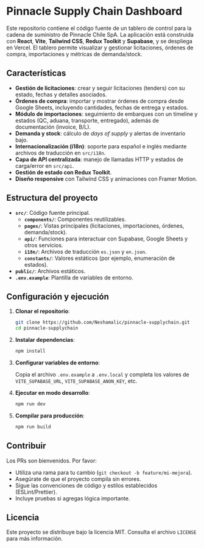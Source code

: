 # Pinnacle Supply Chain Dashboard

Este repositorio contiene el código fuente de un tablero de control para la cadena de suministro de Pinnacle Chile SpA. La aplicación está construida con **React**, **Vite**, **Tailwind CSS**, **Redux Toolkit** y **Supabase**, y se despliega en Vercel. El tablero permite visualizar y gestionar licitaciones, órdenes de compra, importaciones y métricas de demanda/stock.

## Características

- **Gestión de licitaciones**: crear y seguir licitaciones (tenders) con su estado, fechas y detalles asociados.
- **Órdenes de compra**: importar y mostrar órdenes de compra desde Google Sheets, incluyendo cantidades, fechas de entrega y estados.
- **Módulo de importaciones**: seguimiento de embarques con un timeline y estados (QC, aduana, transporte, entregado), además de documentación (invoice, B/L).
- **Demanda y stock**: cálculo de *days of supply* y alertas de inventario bajo.
- **Internacionalización (i18n)**: soporte para español e inglés mediante archivos de traducción en `src/i18n`.
- **Capa de API centralizada**: manejo de llamadas HTTP y estados de carga/error en `src/api`.
- **Gestión de estado con Redux Toolkit**.
- **Diseño responsive** con Tailwind CSS y animaciones con Framer Motion.

## Estructura del proyecto

- **`src/`**: Código fuente principal.
  - **`components/`**: Componentes reutilizables.
  - **`pages/`**: Vistas principales (licitaciones, importaciones, órdenes, demanda/stock).
  - **`api/`**: Funciones para interactuar con Supabase, Google Sheets y otros servicios.
  - **`i18n/`**: Archivos de traducción `es.json` y `en.json`.
  - **`constants/`**: Valores estáticos (por ejemplo, enumeración de estados).
- **`public/`**: Archivos estáticos.
- **`.env.example`**: Plantilla de variables de entorno.

## Configuración y ejecución

1. **Clonar el repositorio**:

   ```bash
   git clone https://github.com/Neshamalic/pinnacle-supplychain.git
   cd pinnacle-supplychain
   ```

2. **Instalar dependencias**:

   ```bash
   npm install
   ```

3. **Configurar variables de entorno**:

   Copia el archivo `.env.example` a `.env.local` y completa los valores de `VITE_SUPABASE_URL`, `VITE_SUPABASE_ANON_KEY`, etc.

4. **Ejecutar en modo desarrollo**:

   ```bash
   npm run dev
   ```

5. **Compilar para producción**:

   ```bash
   npm run build
   ```

## Contribuir

Los PRs son bienvenidos. Por favor:
- Utiliza una rama para tu cambio (`git checkout -b feature/mi-mejora`).
- Asegúrate de que el proyecto compila sin errores.
- Sigue las convenciones de código y estilos establecidos (ESLint/Prettier).
- Incluye pruebas si agregas lógica importante.

## Licencia

Este proyecto se distribuye bajo la licencia MIT. Consulta el archivo `LICENSE` para más información.
